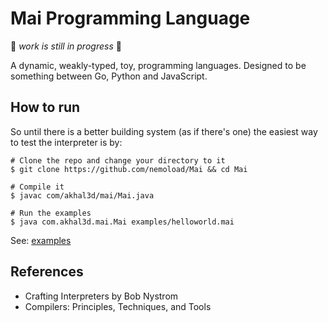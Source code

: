# Mai Programming Language

 :construction: *work is still in progress* :construction:

A dynamic, weakly-typed, toy, programming languages.
Designed to be something between Go, Python and JavaScript.

## How to run
So until there is a better building system (as if there's one) the easiest way to test the interpreter is by:
```
# Clone the repo and change your directory to it
$ git clone https://github.com/nemoload/Mai && cd Mai

# Compile it
$ javac com/akhal3d/mai/Mai.java

# Run the examples
$ java com.akhal3d.mai.Mai examples/helloworld.mai
```
See: [examples](https://github.com/nemoload/Mai/tree/master/examples)

## References

- Crafting Interpreters by Bob Nystrom
- Compilers: Principles, Techniques, and Tools